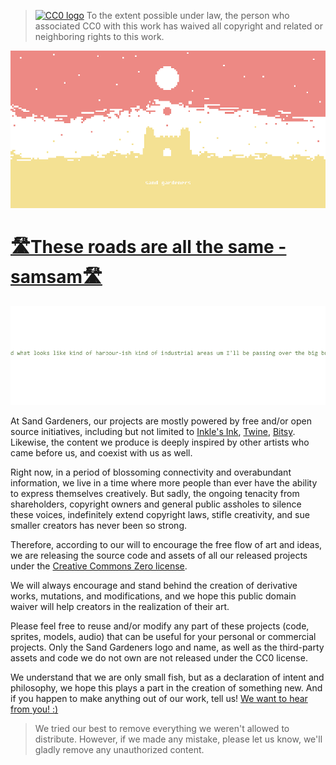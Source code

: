>[![CC0 logo](https://licensebuttons.net/p/zero/1.0/88x31.png)](http://creativecommons.org/publicdomain/zero/1.0/)
>To the extent possible under law, the person who associated CC0 with this work has waived all copyright and related or neighboring rights to this work. 

[![sand gardeners banner](sg.png)](https://sandgardeners.itch.io/)

# [🛣️These roads are all the same - samsam🛣️](https://sandgardeners.itch.io/these-roads-are-all-the-same)

[![game's screenshot](roads.png)](https://sandgardeners.itch.io/these-roads-are-all-the-same)

At Sand Gardeners, our projects are mostly powered by free and/or open source initiatives, including but not limited to [Inkle's Ink](https://github.com/inkle/ink), [Twine](https://github.com/tweecode/twine), [Bitsy](https://github.com/le-doux/bitsy). Likewise, the content we produce is deeply inspired by other artists who came before us, and coexist with us as well. 
  
Right now, in a period of blossoming connectivity and overabundant information, we live in a time where more people than ever have the ability to express themselves creatively. But sadly, the ongoing tenacity from shareholders, copyright owners and general public assholes to silence these voices, indefinitely extend copyright laws, stifle creativity, and sue smaller creators has never been so strong.
  
Therefore, according to our will to encourage the free flow of art and ideas, we are releasing the source code and assets of all our released projects under the [Creative Commons Zero license](https://creativecommons.org/publicdomain/zero/1.0/).

We will always encourage and stand behind the creation of derivative works, mutations, and modifications, and we hope this public domain waiver will help creators in the realization of their art.

Please feel free to reuse and/or modify any part of these projects (code, sprites, models, audio) that can be useful for your personal or commercial projects. Only the Sand Gardeners logo and name, as well as the third-party assets and code we do not own are not released under the CC0 license.

We understand that we are only small fish, but as a declaration of intent and philosophy, we hope this plays a part in the creation of something new. And if you happen to make anything out of our work, tell us! [We want to hear from you! :)](mailto:sandgardeners@gmail.com)

> We tried our best to remove everything we weren't allowed to distribute. However, if we made any mistake, please let us know, we'll gladly remove any unauthorized content.